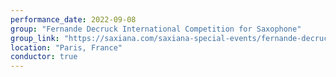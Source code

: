 ```yaml
---
performance_date: 2022-09-08
group: "Fernande Decruck International Competition for Saxophone"
group_link: "https://saxiana.com/saxiana-special-events/fernande-decruck-international-competition-for-saxophone-2021/"
location: "Paris, France"
conductor: true
---
```

